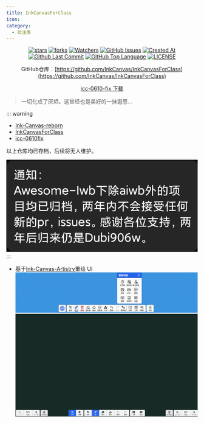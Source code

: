 ```yaml
---
title: InkCanvasForClass
icon: 
category:
  - 批注类
---
```


<div align="center">

[![stars](https://img.shields.io/github/stars/InkCanvas/InkCanvasForClass?label=Stars)](https://github.com/InkCanvas/InkCanvasForClass) [![forks](https://img.shields.io/github/forks/InkCanvas/InkCanvasForClass?label=Forks)](https://github.com/InkCanvas/InkCanvasForClass) [![Watchers](https://img.shields.io/github/watchers/InkCanvas/InkCanvasForClass?style=social)](https://github.com/InkCanvas/InkCanvasForClass/watchers) [![GitHub Issues](https://img.shields.io/github/issues-search/InkCanvas/InkCanvasForClass?query=is%3Aopen&style=flat&logo=github&label=Issues&color=%233fb950)](https://github.com/InkCanvas/InkCanvasForClass/issues) [![Created At](https://img.shields.io/github/created-at/InkCanvas/InkCanvasForClass)](https://github.com/InkCanvas/InkCanvasForClass) [![Github Last Commit](https://img.shields.io/github/last-commit/InkCanvas/InkCanvasForClass)](https://github.com/InkCanvas/InkCanvasForClass/commits/master/) [![GitHub Top Language](https://img.shields.io/github/languages/top/InkCanvas/InkCanvasForClass)](https://github.com/InkCanvas/InkCanvasForClass) [![LICENSE](https://img.shields.io/badge/License-GPL--3.0-red.svg "LICENSE")](https://github.com/InkCanvas/InkCanvasForClass/blob/master/LICENSE)

GitHub仓库：[https://github.com/InkCanvas/InkCanvasForClass](https://github.com/InkCanvas/InkCanvasForClass)

[icc-0610-fix 下载](https://www.123912.com/s/0l7bVv-yHdAh)

</div>

> 一切化成了灰烬。这曾经也是美好的一抹遐思...


::: warning
- [Ink-Canvas-reborn](https://github.com/Awesome-Iwb/Ink-Canvas-Reborn)
- [InkCanvasForClass](https://github.com/Awesome-Iwb/InkCanvasForClass)
- [icc-0610fix](https://github.com/Awesome-Iwb/icc-0610fix)

以上仓库均已存档，后续将无人维护。

![announce](images/announce.jpg)
:::

- 基于[Ink-Canvas-Artistry](https://github.com/ChangSakura/Ink-Canvas)重绘 UI
  ![toolbar](images/toolbar.png)
  ![board](images/board.png)
